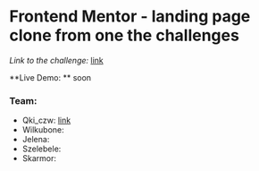 # Frontend Mentor - landing page clone from one the challenges

_Link to the challenge:_ [link](https://www.frontendmentor.io/challenges/easybank-landing-page-WaUhkoDN)

**Live Demo: ** soon

### Team:

- Qki_czw: [link](https://www.github.com/qkiczw)
- Wilkubone:
- Jelena:
- Szelebele:
- Skarmor:
